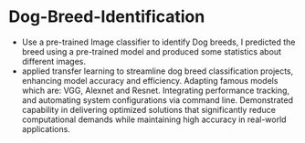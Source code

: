 # Dog-Breed-Identification
*	Use a pre-trained Image classifier to identify Dog breeds, I predicted the breed using a pre-trained model and produced some statistics about different images.
*	applied transfer learning to streamline dog breed classification projects, enhancing model accuracy and efficiency. Adapting famous models which are: VGG, Alexnet and Resnet. Integrating performance tracking, and automating system configurations via command line. Demonstrated capability in delivering optimized solutions that significantly reduce computational demands while maintaining high accuracy in real-world applications.
